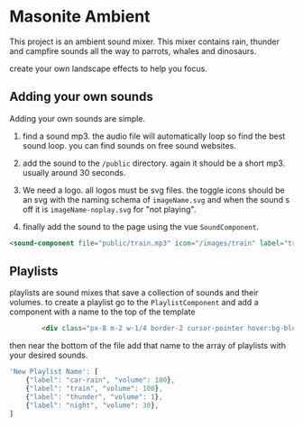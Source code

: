 # Masonite Ambient

This project is an ambient sound mixer. This mixer contains rain, thunder and campfire sounds all the way to parrots, whales and dinosaurs.

create your own landscape effects to help you focus.

## Adding your own sounds

Adding your own sounds are simple.

1. find a sound mp3. the audio file will automatically loop so find the best sound loop. you can find sounds on free sound websites.

2. add the sound to the `/public` directory. again it should be a short mp3. usually around 30 seconds.

3. We need a logo. all logos must be svg files. the toggle icons should be an svg with the naming schema of `imageName.svg` and when the sound s off it is `imageName-noplay.svg` for "not playing".

4. finally add the sound to the page using the vue `SoundComponent`.

```html
<sound-component file="public/train.mp3" icon="/images/train" label="train"></sound-component>
```

## Playlists

playlists are sound mixes that save a collection of sounds and their volumes. to create a playlist go to the `PlaylistComponent` and add a component with a name to the top of the template

```html
        <div class="px-8 m-2 w-1/4 border-2 cursor-pointer hover:bg-blue-200 py-6 text-center shadow-xl border-rounded bg-gray-100 border-2 border-gray-300" @click="play('New Playlist Name')"> New Playlist Name </div>
```

then near the bottom of the file add that name to the array of playlists with your desired sounds.

```javascript
'New Playlist Name': [
    {"label": "car-rain", "volume": 100},
    {"label": "train", "volume": 100},
    {"label": "thunder", "volume": 1},
    {"label": "night", "volume": 30},
]
```
